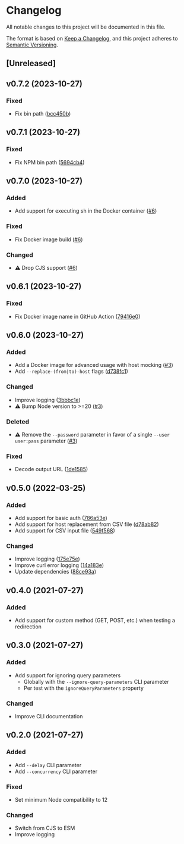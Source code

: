 # Changelog

All notable changes to this project will be documented in this file.

The format is based on [Keep a Changelog](https://keepachangelog.com/en/1.0.0/), and this project adheres to [Semantic Versioning](https://semver.org/spec/v2.0.0.html).

## [Unreleased]

## v0.7.2 (2023-10-27)

### Fixed

- Fix bin path ([bcc450b](https://github.com/studiometa/cli-test-redirection/commit/bcc450b))

## v0.7.1 (2023-10-27)

### Fixed

- Fix NPM bin path ([5694cb4](https://github.com/studiometa/cli-test-redirection/commit/5694cb4))

## v0.7.0 (2023-10-27)

### Added

- Add support for executing sh in the Docker container ([#6](https://github.com/studiometa/cli-test-redirection/pull/6))

### Fixed

- Fix Docker image build ([#6](https://github.com/studiometa/cli-test-redirection/pull/6))

### Changed

- ⚠️ Drop CJS support ([#6](https://github.com/studiometa/cli-test-redirection/pull/6))

## v0.6.1 (2023-10-27)

### Fixed

- Fix Docker image name in GitHub Action ([79416e0](https://github.com/studiometa/cli-test-redirection/commit/79416e0))

## v0.6.0 (2023-10-27)

### Added

- Add a Docker image for advanced usage with host mocking ([#3](https://github.com/studiometa/cli-test-redirection/pull/3))
- Add `--replace-(from|to)-host` flags ([d738fc1](https://github.com/studiometa/cli-test-redirection/commit/d738fc1))

### Changed

- Improve logging ([3bbbc1e](https://github.com/studiometa/cli-test-redirection/commit/3bbbc1e))
- ⚠️ Bump Node version to >=20 ([#3](https://github.com/studiometa/cli-test-redirection/pull/3))

### Deleted

- ⚠️ Remove the `--password` parameter in favor of a single `--user user:pass` parameter ([#3](https://github.com/studiometa/cli-test-redirection/pull/3))

### Fixed

- Decode output URL ([1de1585](https://github.com/studiometa/cli-test-redirection/commit/1de1585))

## v0.5.0 (2022-03-25)

### Added

- Add support for basic auth ([786a53e](https://github.com/studiometa/cli-test-redirection/commit/786a53e))
- Add support for host replacement from CSV file ([d78ab82](https://github.com/studiometa/cli-test-redirection/commit/d78ab82))
- Add support for CSV input file ([549f568](https://github.com/studiometa/cli-test-redirection/commit/549f568))

### Changed

- Improve logging ([175e75e](https://github.com/studiometa/cli-test-redirection/commit/175e75e))
- Improve curl error logging ([14a183e](https://github.com/studiometa/cli-test-redirection/commit/14a183e))
- Update dependencies ([88ce93a](https://github.com/studiometa/cli-test-redirection/commit/88ce93a))

## v0.4.0 (2021-07-27)

### Added

- Add support for custom method (GET, POST, etc.) when testing a redirection

## v0.3.0 (2021-07-27)

### Added

- Add support for ignoring query parameters
  - Globally with the `--ignore-query-parameters` CLI parameter
  - Per test with the `ignoreQueryParameters` property

### Changed

- Improve CLI documentation

## v0.2.0 (2021-07-27)

### Added

- Add `--delay` CLI parameter
- Add `--concurrency` CLI parameter

### Fixed

- Set minimum Node compatibility to 12

### Changed

- Switch from CJS to ESM
- Improve logging
